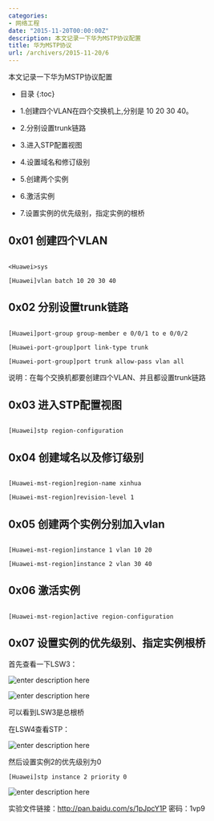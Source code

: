 ```yaml
---
categories:
- 网络工程
date: "2015-11-20T00:00:00Z"
description: 本文记录一下华为MSTP协议配置
title: 华为MSTP协议
url: /archivers/2015-11-20/6
---
```


本文记录一下华为MSTP协议配置
<!--more-->
* 目录
{:toc}

* 1.创建四个VLAN在四个交换机上,分别是 10 20 30 40。

* 2.分别设置trunk链路

* 3.进入STP配置视图

* 4.设置域名和修订级别

* 5.创建两个实例

* 6.激活实例

* 7.设置实例的优先级别，指定实例的根桥




## 0x01 创建四个VLAN

```

<Huawei>sys

[Huawei]vlan batch 10 20 30 40
```

## 0x02 分别设置trunk链路

```

[Huawei]port-group group-member e 0/0/1 to e 0/0/2

[Huawei-port-group]port link-type trunk

[Huawei-port-group]port trunk allow-pass vlan all
```
说明：在每个交换机都要创建四个VLAN、并且都设置trunk链路

## 0x03 进入STP配置视图

```

[Huawei]stp region-configuration
```

## 0x04 创建域名以及修订级别

```

[Huawei-mst-region]region-name xinhua

[Huawei-mst-region]revision-level 1
```

## 0x05 创建两个实例分别加入vlan

```

[Huawei-mst-region]instance 1 vlan 10 20

[Huawei-mst-region]instance 2 vlan 30 40
```

## 0x06 激活实例

```

[Huawei-mst-region]active region-configuration
```

## 0x07 设置实例的优先级别、指定实例根桥

首先查看一下LSW3：

![enter description here][1]


  
  ![enter description here][2]


可以看到LSW3是总根桥

在LSW4查看STP：
  
  
  ![enter description here][3]

然后设置实例2的优先级别为0

`[Huawei]stp instance 2 priority 0`



![enter description here][4]


实验文件链接：http://pan.baidu.com/s/1pJpcY1P 密码：1vp9

  [1]: https://rvn0xsy.oss-cn-shanghai.aliyuncs.com/2018-3-16/0x13.png "0x13"
  [2]: https://rvn0xsy.oss-cn-shanghai.aliyuncs.com/2018-3-16/0x14.png "0x14"
  [3]: https://rvn0xsy.oss-cn-shanghai.aliyuncs.com/2018-3-16/0x15.png "0x15"
  [4]: https://rvn0xsy.oss-cn-shanghai.aliyuncs.com/2018-3-16/0x16.png "0x16"